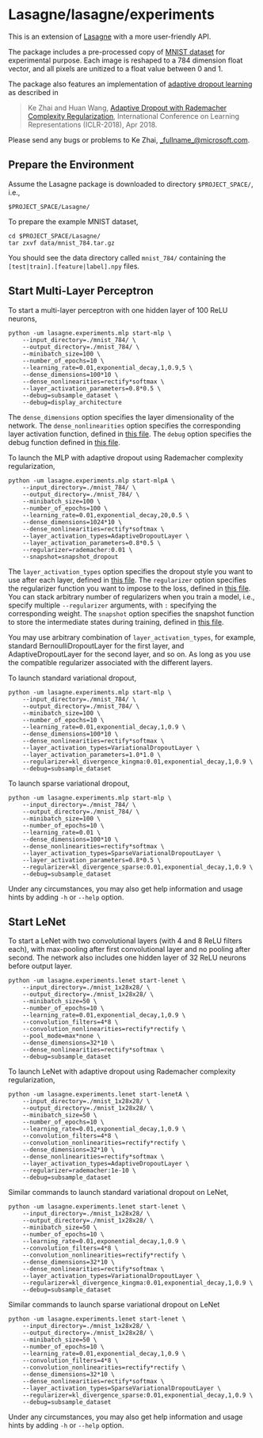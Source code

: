# Lasagne/lasagne/experiments

This is an extension of [Lasagne](https://github.com/Lasagne/Lasagne) with a more user-friendly API.

The package includes a pre-processed copy of [MNIST dataset](http://yann.lecun.com/exdb/mnist/) for experimental purpose.
Each image is reshaped to a 784 dimension float vector, and all pixels are unitized to a float value between 0 and 1.  

The package also features an implementation of [adaptive dropout learning](https://www.microsoft.com/en-us/research/publication/adaptive-dropout-rademacher-complexity-regularization/) as described in 

> Ke Zhai and Huan Wang, [Adaptive Dropout with Rademacher Complexity Regularization](https://openreview.net/pdf?id=S1uxsye0Z), International Conference on Learning Representations (ICLR-2018), Apr 2018.

Please send any bugs or problems to Ke Zhai, _fullname_@microsoft.com.

## Prepare the Environment

Assume the Lasagne package is downloaded to directory `$PROJECT_SPACE/`, i.e., 

	$PROJECT_SPACE/Lasagne/

To prepare the example MNIST dataset,

	cd $PROJECT_SPACE/Lasagne/
	tar zxvf data/mnist_784.tar.gz
	
You should see the data directory called `mnist_784/` containing the `[test|train].[feature|label].npy` files.

## Start Multi-Layer Perceptron

To start a multi-layer perceptron with one hidden layer of 100 ReLU neurons,
	
	python -um lasagne.experiments.mlp start-mlp \
		--input_directory=./mnist_784/ \
		--output_directory=./mnist_784/ \
		--minibatch_size=100 \
		--number_of_epochs=10 \
		--learning_rate=0.01,exponential_decay,1,0.9,5 \
		--dense_dimensions=100*10 \
		--dense_nonlinearities=rectify*softmax \
		--layer_activation_parameters=0.8*0.5 \
		--debug=subsample_dataset \
		--debug=display_architecture

The `dense_dimensions` option specifies the layer dimensionality of the network.
The `dense_nonlinearities` option specifies the corresponding layer activation function, defined in [this file](../nonlinearities.py).
The `debug` option specifies the debug function defined in [this file](../experiments/debug.py).

To launch the MLP with adaptive dropout using Rademacher complexity regularization, 

	python -um lasagne.experiments.mlp start-mlpA \
		--input_directory=./mnist_784/ \
		--output_directory=./mnist_784/ \
		--minibatch_size=100 \
		--number_of_epochs=100 \
		--learning_rate=0.01,exponential_decay,20,0.5 \
		--dense_dimensions=1024*10 \
		--dense_nonlinearities=rectify*softmax \
		--layer_activation_types=AdaptiveDropoutLayer \
		--layer_activation_parameters=0.8*0.5 \
		--regularizer=rademacher:0.01 \
		--snapshot=snapshot_dropout

The `layer_activation_types` option specifies the dropout style you want to use after each layer, defined in [this file](../layers/Xnoise.py).
The `regularizer` option specifies the regularizer function you want to impose to the loss, defined in [this file](../Xregularizer.py).
You can stack arbitrary number of regularizers when you train a model, i.e., specify multiple `--regularizer` arguments, with `:` specifying the corresponding weight.
The `snapshot` option specifies the snapshot function to store the intermediate states during training, defined in [this file](../experiments/debug.py).

You may use arbitrary combination of `layer_activation_types`, for example, standard BernoulliDropoutLayer for the first layer, and AdaptiveDropoutLayer for the second layer, and so on.
As long as you use the compatible regularizer associated with the different layers.

To launch standard variational dropout,
	
	python -um lasagne.experiments.mlp start-mlp \
		--input_directory=./mnist_784/ \
		--output_directory=./mnist_784/ \
		--minibatch_size=100 \
		--number_of_epochs=10 \
		--learning_rate=0.01,exponential_decay,1,0.9 \
		--dense_dimensions=100*10 \
		--dense_nonlinearities=rectify*softmax \
		--layer_activation_types=VariationalDropoutLayer \
		--layer_activation_parameters=1.0*1.0 \
		--regularizer=kl_divergence_kingma:0.01,exponential_decay,1,0.9 \
		--debug=subsample_dataset

To launch sparse variational dropout,

	python -um lasagne.experiments.mlp start-mlp \
		--input_directory=./mnist_784/ \
		--output_directory=./mnist_784/ \
		--minibatch_size=100 \
		--number_of_epochs=10 \
		--learning_rate=0.01 \
		--dense_dimensions=100*10 \
		--dense_nonlinearities=rectify*softmax \
		--layer_activation_types=SparseVariationalDropoutLayer \
		--layer_activation_parameters=0.8*0.5 \
		--regularizer=kl_divergence_sparse:0.01,exponential_decay,1,0.9 \
		--debug=subsample_dataset

Under any circumstances, you may also get help information and usage hints by adding `-h` or `--help` option.

## Start LeNet

To start a LeNet with two convolutional layers (with 4 and 8 ReLU filters each), with max-pooling after first convolutional layer and no pooling after second.
The network also includes one hidden layer of 32 ReLU neurons before output layer.

	python -um lasagne.experiments.lenet start-lenet \
		--input_directory=./mnist_1x28x28/ \
		--output_directory=./mnist_1x28x28/ \
		--minibatch_size=50 \
		--number_of_epochs=10 \
		--learning_rate=0.01,exponential_decay,1,0.9 \
		--convolution_filters=4*8 \
		--convolution_nonlinearities=rectify*rectify \
		--pool_mode=max*none \
		--dense_dimensions=32*10 \
		--dense_nonlinearities=rectify*softmax \
		--debug=subsample_dataset
		
To launch LeNet with adaptive dropout using Rademacher complexity regularization,

	python -um lasagne.experiments.lenet start-lenetA \
		--input_directory=./mnist_1x28x28/ \
		--output_directory=./mnist_1x28x28/ \
		--minibatch_size=50 \
		--number_of_epochs=10 \
		--learning_rate=0.01,exponential_decay,1,0.9 \
		--convolution_filters=4*8 \
		--convolution_nonlinearities=rectify*rectify \
		--dense_dimensions=32*10 \
		--dense_nonlinearities=rectify*softmax \
		--layer_activation_types=AdaptiveDropoutLayer \
		--regularizer=rademacher:1e-10 \
		--debug=subsample_dataset

Similar commands to launch standard variational dropout on LeNet, 

	python -um lasagne.experiments.lenet start-lenet \
		--input_directory=./mnist_1x28x28/ \
		--output_directory=./mnist_1x28x28/ \
		--minibatch_size=50 \
		--number_of_epochs=10 \
		--learning_rate=0.01,exponential_decay,1,0.9 \
		--convolution_filters=4*8 \
		--convolution_nonlinearities=rectify*rectify \
		--dense_dimensions=32*10 \
		--dense_nonlinearities=rectify*softmax \
		--layer_activation_types=VariationalDropoutLayer \
		--regularizer=kl_divergence_kingma:0.01,exponential_decay,1,0.9 \
		--debug=subsample_dataset

Similar commands to launch sparse variational dropout on LeNet

	python -um lasagne.experiments.lenet start-lenet \
		--input_directory=./mnist_1x28x28/ \
		--output_directory=./mnist_1x28x28/ \
		--minibatch_size=50 \
		--number_of_epochs=10 \
		--learning_rate=0.01,exponential_decay,1,0.9 \
		--convolution_filters=4*8 \
		--convolution_nonlinearities=rectify*rectify \
		--dense_dimensions=32*10 \
		--dense_nonlinearities=rectify*softmax \
		--layer_activation_types=SparseVariationalDropoutLayer \
		--regularizer=kl_divergence_sparse:0.01,exponential_decay,1,0.9 \
		--debug=subsample_dataset

Under any circumstances, you may also get help information and usage hints by adding `-h` or `--help` option.
